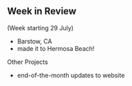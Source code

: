 ## Week in Review

(Week starting 29 July)

* Barstow, CA
* made it to Hermosa Beach!

Other Projects
* end-of-the-month updates to website
